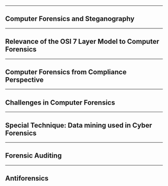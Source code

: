 
---

## **Computer Forensics and Steganography**

---

## **Relevance of the OSI 7 Layer Model to Computer Forensics**

---

## **Computer Forensics from Compliance Perspective**

---

## **Challenges in Computer Forensics**

---

## **Special Technique: Data mining used in Cyber Forensics**

---
## **Forensic Auditing**

---

## **Antiforensics**
